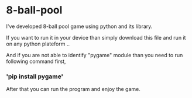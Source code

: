 # 8-ball-pool
I've developed 8-ball pool game using python and its library.

If you want to run it in your device than simply download this file and run it on any python plateform ..

And if you are not able to identify "pygame" module than you need to run following command first,

### 'pip install pygame' 

After that you can run the program and enjoy the game.
